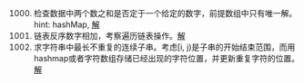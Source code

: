 

1000. 检查数据中两个数之和是否定于一个给定的数字，前提数组中只有唯一解。hint: hashMap, [解](./1000_two_sum/two_sum.go)
1001. 链表反序数字相加，考察遍历链表操作。[解](./1001_addTwoNum/main.go)
1002. 求字符串中最长不重复的连续子串。考虑[i, j)是子串的开始结束范围，而用hashmap或者字符数组存储已经出现的字符位置，并更新重复字符的位置。[解](./1002_longestSubString/main.go)
